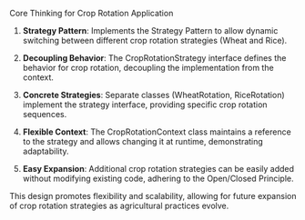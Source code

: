 Core Thinking for Crop Rotation Application

1. **Strategy Pattern**: Implements the Strategy Pattern to allow dynamic switching between different crop rotation strategies (Wheat and Rice).

2. **Decoupling Behavior**: The CropRotationStrategy interface defines the behavior for crop rotation, decoupling the implementation from the context.

3. **Concrete Strategies**: Separate classes (WheatRotation, RiceRotation) implement the strategy interface, providing specific crop rotation sequences.

4. **Flexible Context**: The CropRotationContext class maintains a reference to the strategy and allows changing it at runtime, demonstrating adaptability.

5. **Easy Expansion**: Additional crop rotation strategies can be easily added without modifying existing code, adhering to the Open/Closed Principle.

This design promotes flexibility and scalability, allowing for future expansion of crop rotation strategies as agricultural practices evolve.